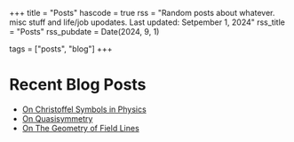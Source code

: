 +++
title = "Posts"
hascode = true
rss = "Random posts about whatever. misc stuff and life/job upodates. Last updated: Setpember 1, 2024"
rss_title = "Posts"
rss_pubdate = Date(2024, 9, 1)

tags = ["posts", "blog"]
+++

# Recent Blog Posts

* [On Christoffel Symbols in Physics](/posts/christoffelpost/)
* [On Quasisymmetry](/posts/quasipost/)
* [On The Geometry of Field Lines](/posts/fieldlinegeopost/)

